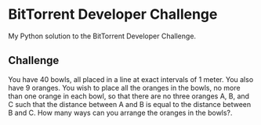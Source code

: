 BitTorrent Developer Challenge
==============================

My Python solution to the BitTorrent Developer Challenge.


Challenge
---------

You have 40 bowls, all placed in a line at exact intervals of 1 meter. You
also have 9 oranges. You wish to place all the oranges in the bowls, no
more than one orange in each bowl, so that there are no three oranges A, B,
and C such that the distance between A and B is equal to the distance
between B and C. How many ways can you arrange the oranges in the bowls?.
